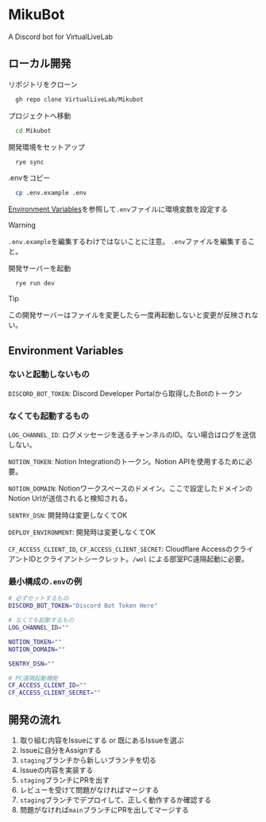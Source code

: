 
# MikuBot

A Discord bot for VirtualLiveLab

## ローカル開発

リポジトリをクローン

```bash
  gh repo clone VirtualLiveLab/Mikubot
```

プロジェクトへ移動

```bash
  cd Mikubot
```

開発環境をセットアップ

```bash
  rye sync
```

.envをコピー

```bash
  cp .env.example .env
```

[Environment Variables](#environment-variables)を参照して`.env`ファイルに環境変数を設定する

> [!WARNING]
> `.env.example`を編集するわけではないことに注意。
> `.env`ファイルを編集すること。

開発サーバーを起動

```bash
  rye run dev
```

> [!TIP]
> この開発サーバーはファイルを変更したら一度再起動しないと変更が反映されない。

## Environment Variables

### ないと起動しないもの

`DISCORD_BOT_TOKEN`: Discord Developer Portalから取得したBotのトークン

### なくても起動するもの

`LOG_CHANNEL_ID`: ログメッセージを送るチャンネルのID。ない場合はログを送信しない。

`NOTION_TOKEN`: Notion Integrationのトークン。Notion APIを使用するために必要。

`NOTION_DOMAIN`: Notionワークスペースのドメイン。ここで設定したドメインのNotion Urlが送信されると検知される。

`SENTRY_DSN`: 開発時は変更しなくてOK

`DEPLOY_ENVIRONMENT`: 開発時は変更しなくてOK

`CF_ACCESS_CLIENT_ID`, `CF_ACCESS_CLIENT_SECRET`: Cloudflare AccessのクライアントIDとクライアントシークレット。`/wol` による部室PC遠隔起動に必要。

### 最小構成の`.env`の例

```sh
# 必ずセットするもの
DISCORD_BOT_TOKEN="Discord Bot Token Here"

# なくても起動するもの
LOG_CHANNEL_ID=""

NOTION_TOKEN=""
NOTION_DOMAIN=""

SENTRY_DSN=""

# PC遠隔起動機能
CF_ACCESS_CLIENT_ID=""
CF_ACCESS_CLIENT_SECRET=""
```

## 開発の流れ

1. 取り組む内容をIssueにする or 既にあるIssueを選ぶ
2. Issueに自分をAssignする
3. `staging`ブランチから新しいブランチを切る
4. Issueの内容を実装する
5. `staging`ブランチにPRを出す
6. レビューを受けて問題がなければマージする
7. `staging`ブランチでデプロイして、正しく動作するか確認する
8. 問題がなければ`main`ブランチにPRを出してマージする
